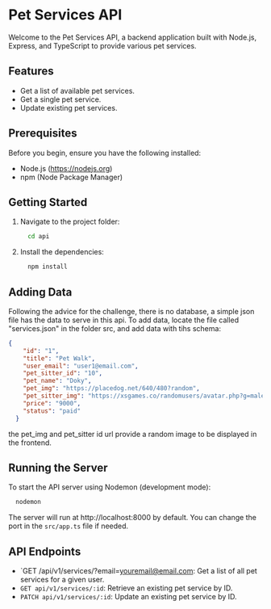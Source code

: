 # Pet Services API

Welcome to the Pet Services API, a backend application built with Node.js, Express, and TypeScript to provide various pet services.

## Features

- Get a list of available pet services.
- Get a single pet service.
- Update existing pet services.


## Prerequisites

Before you begin, ensure you have the following installed:

- Node.js (https://nodejs.org)
- npm (Node Package Manager)

## Getting Started

1. Navigate to the project folder:
   ```bash
     cd api
   ```
2. Install the dependencies:
   ```bash
     npm install
   ```

## Adding Data

Following the advice for the challenge, there is no database, a simple json file has the data to serve in this api.
To add data, locate the file called "services.json" in the folder src, and add data with tihs schema:

```json
{
    "id": "1",
    "title": "Pet Walk",
    "user_email": "user1@email.com",
    "pet_sitter_id": "10",
    "pet_name": "Doky",
    "pet_img": "https://placedog.net/640/480?random",
    "pet_sitter_img": "https://xsgames.co/randomusers/avatar.php?g=male",
    "price": "9000",
    "status": "paid"
  }
```

the pet_img and pet_sitter id url provide a random image to be displayed in the frontend.

## Running the Server

To start the API server using Nodemon (development mode):

```bash
  nodemon
```

The server will run at http://localhost:8000 by default. You can change the port in the `src/app.ts` file if needed.

## API Endpoints

- `GET /api/v1/services/?email=youremail@email.com: Get a list of all pet services for a given user.
- `GET api/v1/services/:id`: Retrieve an existing pet service by ID.
- `PATCH api/v1/services/:id`: Update an existing pet service by ID.




